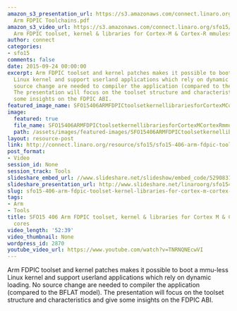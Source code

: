 ```yaml
---
amazon_s3_presentation_url: https://s3.amazonaws.com/connect.linaro.org/sfo15/Presentations/09-24-Thursday/SFO15-406-
  Arm FDPIC Toolchains.pdf
amazon_s3_video_url: https://s3.amazonaws.com/connect.linaro.org/sfo15/Videos/09-24-Thursday/SFO15-406
  Arm FDPIC toolset, kernel & libraries for Cortex-M & Cortex-R mmuless cores - Copy.mp4
author: connect
categories:
- sfo15
comments: false
date: 2015-09-24 00:00:00
excerpt: Arm FDPIC toolset and kernel patches makes it possible to boot a mmu-less
  Linux kernel and support userland applications which rely on dynamic loading. No
  source change are needed to compiler the application (compared to the BFLAT model).
  The presentation will focus on the toolset structure and characteristics and give
  some insights on the FDPIC ABI.
featured_image_name: SFO15406ARMFDPICtoolsetkernellibrariesforCortexMCortexRmmulesscores.jpg
image:
  featured: true
  file_name: SFO15406ARMFDPICtoolsetkernellibrariesforCortexMCortexRmmulesscores.jpg
  path: /assets/images/featured-images/SFO15406ARMFDPICtoolsetkernellibrariesforCortexMCortexRmmulesscores.jpg
layout: resource-post
link: http://connect.linaro.org/resource/sfo15/sfo15-406-arm-fdpic-toolset-kernel-libraries-for-cortex-m-cortex-r-mmuless-cores/
post_format:
- Video
session_id: None
session_track: Tools
slideshare_embed_url: //www.slideshare.net/slideshow/embed_code/52908317
slideshare_presentation_url: http://www.slideshare.net/linaroorg/sfo15406-arm-fdpic-toolset-kernel-libraries-for-cortexm-cortexr-mmuless-cores
slug: sfo15-406-arm-fdpic-toolset-kernel-libraries-for-cortex-m-cortex-r-mmuless-cores
tags:
- Arm
- Tools
title: SFO15 406 Arm FDPIC toolset, kernel & libraries for Cortex M & Cortex R mmuless
  cores
video_length: '52:39'
video_thumbnail: None
wordpress_id: 2870
youtube_video_url: https://www.youtube.com/watch?v=TNRNQNEcwVI
---
```


Arm FDPIC toolset and kernel patches makes it possible to boot a mmu-less Linux kernel and support userland applications which rely on dynamic loading. No source change are needed to compiler the application (compared to the BFLAT model). The presentation will focus on the toolset structure and characteristics and give some insights on the FDPIC ABI.
